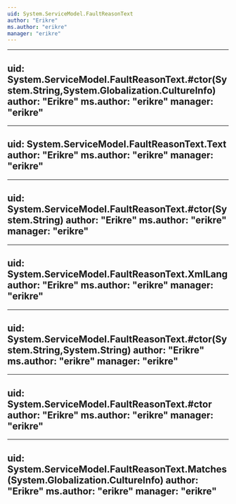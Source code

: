 ```yaml
---
uid: System.ServiceModel.FaultReasonText
author: "Erikre"
ms.author: "erikre"
manager: "erikre"
---
```


---
uid: System.ServiceModel.FaultReasonText.#ctor(System.String,System.Globalization.CultureInfo)
author: "Erikre"
ms.author: "erikre"
manager: "erikre"
---

---
uid: System.ServiceModel.FaultReasonText.Text
author: "Erikre"
ms.author: "erikre"
manager: "erikre"
---

---
uid: System.ServiceModel.FaultReasonText.#ctor(System.String)
author: "Erikre"
ms.author: "erikre"
manager: "erikre"
---

---
uid: System.ServiceModel.FaultReasonText.XmlLang
author: "Erikre"
ms.author: "erikre"
manager: "erikre"
---

---
uid: System.ServiceModel.FaultReasonText.#ctor(System.String,System.String)
author: "Erikre"
ms.author: "erikre"
manager: "erikre"
---

---
uid: System.ServiceModel.FaultReasonText.#ctor
author: "Erikre"
ms.author: "erikre"
manager: "erikre"
---

---
uid: System.ServiceModel.FaultReasonText.Matches(System.Globalization.CultureInfo)
author: "Erikre"
ms.author: "erikre"
manager: "erikre"
---
